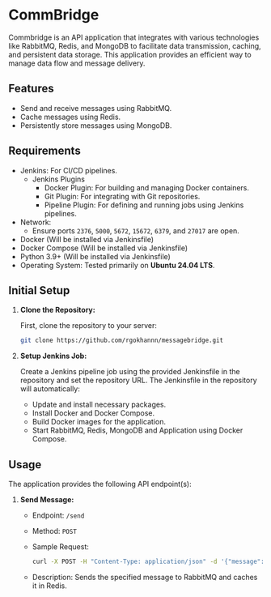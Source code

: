 
# CommBridge

Commbridge is an API application that integrates with various technologies like RabbitMQ, Redis, and MongoDB to facilitate data transmission, caching, and persistent data storage. This application provides an efficient way to manage data flow and message delivery.
## Features

- Send and receive messages using RabbitMQ.
- Cache messages using Redis.
- Persistently store messages using MongoDB.
  
## Requirements

- Jenkins: For CI/CD pipelines.
  - Jenkins Plugins
    - Docker Plugin: For building and managing Docker containers.
    - Git Plugin: For integrating with Git repositories.
    - Pipeline Plugin: For defining and running jobs using Jenkins pipelines.
- Network:
  - Ensure ports `2376`, `5000`, `5672`, `15672`, `6379`, and `27017` are open.
- Docker (Will be installed via Jenkinsfile)
- Docker Compose (Will be installed via Jenkinsfile)
- Python 3.9+ (Will be installed via Jenkinsfile)
- Operating System: Tested primarily on **Ubuntu 24.04 LTS**.

## Initial Setup

1. **Clone the Repository:**

   First, clone the repository to your server:

   ```bash
   git clone https://github.com/rgokhannn/messagebridge.git
   ```
2. **Setup Jenkins Job:**

    Create a Jenkins pipeline job using the provided Jenkinsfile in the repository and set the repository URL.
    The Jenkinsfile in the repository will automatically:
    - Update and install necessary packages.
    - Install Docker and Docker Compose.
    - Build Docker images for the application.
    - Start RabbitMQ, Redis, MongoDB and Application using Docker Compose.
## Usage

The application provides the following API endpoint(s):

1. **Send Message:**

   - Endpoint: `/send`
   - Method: `POST`
   - Sample Request:

     ```bash
     curl -X POST -H "Content-Type: application/json" -d '{"message": "Your Message"}' http://localhost:5000/produce
     ```

   - Description: Sends the specified message to RabbitMQ and caches it in Redis.